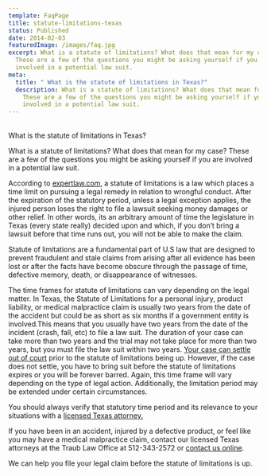 ```yaml
---
template: FaqPage
title: statute-limitations-texas
status: Published
date: 2014-02-03
featuredImage: /images/faq.jpg
excerpt: What is a statute of limitations? What does that mean for my case?
  These are a few of the questions you might be asking yourself if you are
  involved in a potential law suit.
meta:
  title: " What is the statute of limitations in Texas?"
  description: What is a statute of limitations? What does that mean for my case?
    These are a few of the questions you might be asking yourself if you are
    involved in a potential law suit.
---
```

<!--StartFragment-->

\
What is the statute of limitations in Texas?

<!--EndFragment-->

<!--StartFragment-->

What is a statute of limitations? What does that mean for my case? These are a few of the questions you might be asking yourself if you are involved in a potential law suit.

According to [expertlaw.com](http://expertlaw.com/), a statute of limitations is a law which places a time limit on pursuing a legal remedy in relation to wrongful conduct. After the expiration of the statutory period, unless a legal exception applies, the injured person loses the right to file a lawsuit seeking money damages or other relief. In other words, its an arbitrary amount of time the legislature in Texas (every state really) decided upon and which, if you don’t bring a lawsuit before that time runs out, you will not be able to make the claim.

Statute of limitations are a fundamental part of U.S law that are designed to prevent fraudulent and stale claims from arising after all evidence has been lost or after the facts have become obscure through the passage of time, defective memory, death, or disappearance of witnesses.

The time frames for statute of limitations can vary depending on the legal matter. In Texas, the Statute of Limitations for a personal injury, product liability, or medical malpractice claim is usually two years from the date of the accident but could be as short as six months if a government entity is involved.This means that you usually have two years from the date of the incident (crash, fall, etc) to file a law suit. The duration of your case can take more than two years and the trial may not take place for more than two years, but you must file the law suit within two years. [Your case can settle out of court](https://www.austinaccidentlawyer.com/personal-injury-services/dealing-with-your-insurance-company/ "Insurance Disputes and Settlements") prior to the statute of limitations being up. However, if the case does not settle, you have to bring suit before the statute of limitations expires or you will be forever barred. Again, this time frame will vary depending on the type of legal action. Additionally, the limitation period may be extended under certain circumstances.

You should always verify that statutory time period and its relevance to your situations with a [licensed Texas attorney.](https://www.austinaccidentlawyer.com/meet-us/andrew-traub/)

If you have been in an accident, injured by a defective product, or feel like you may have a medical malpractice claim, contact our licensed Texas attorneys at the Traub Law Office at 512-343-2572 or [contact us online](https://www.austinaccidentlawyer.com/about-us/contact-us/ "Contact Us").

We can help you file your legal claim before the statute of limitations is up.

<!--EndFragment-->